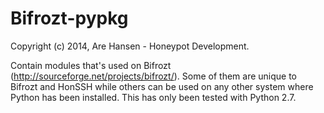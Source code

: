 Bifrozt-pypkg
=============

Copyright (c) 2014, Are Hansen - Honeypot Development.

Contain modules that's used on Bifrozt (http://sourceforge.net/projects/bifrozt/).
Some of them are unique to Bifrozt and HonSSH while others can be used on any other system where Python has been installed. This has only been tested with Python 2.7.
